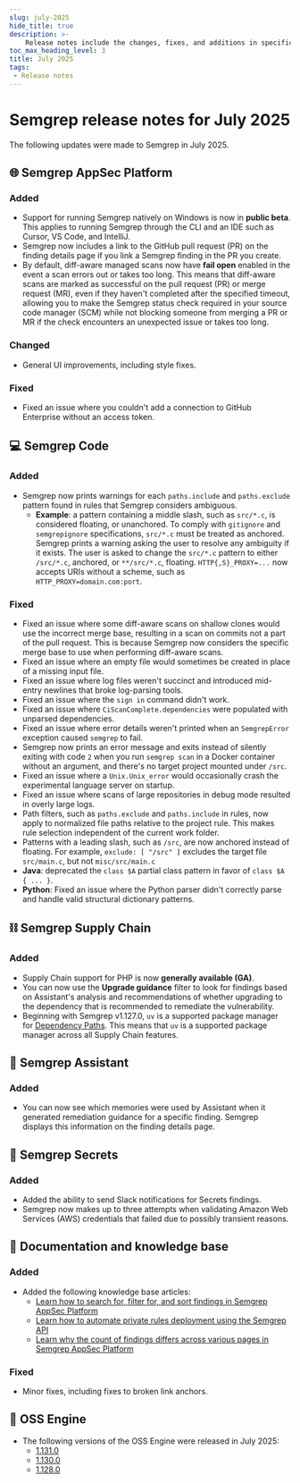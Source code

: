 ```yaml
---
slug: july-2025
hide_title: true
description: >-
    Release notes include the changes, fixes, and additions in specific versions of Semgrep.
toc_max_heading_level: 3
title: July 2025
tags:
 - Release notes
---
```


<!-- Remember to update index page -->
 
# Semgrep release notes for July 2025

The following updates were made to Semgrep in July 2025.

## 🌐 Semgrep AppSec Platform

### Added

- Support for running Semgrep natively on Windows is now in **public beta**. This applies to running Semgrep through the CLI and an IDE such as Cursor, VS Code, and IntelliJ.
- Semgrep now includes a link to the GitHub pull request (PR) on the finding details page if you link a Semgrep finding in the PR you create.
- By default, diff-aware managed scans now have **fail open** enabled in the event a scan errors out or takes too long. This means that diff-aware scans are marked as successful on the pull request (PR) or merge request (MR), even if they haven't completed after the specified timeout, allowing you to make the Semgrep status check required in your source code manager (SCM) while not blocking someone from merging a PR or MR if the check encounters an unexpected issue or takes too long.

### Changed

- General UI improvements, including style fixes.

### Fixed

- Fixed an issue where you couldn't add a connection to GitHub Enterprise without an access token.

## 💻 Semgrep Code

### Added

- Semgrep now prints warnings for each `paths.include` and `paths.exclude` pattern found in rules that Semgrep considers ambiguous. 
  - **Example**: a pattern containing a middle slash, such as `src/*.c`, is considered floating, or unanchored. To comply with `gitignore` and `semgrepignore` specifications, `src/*.c` must be treated as anchored. Semgrep prints a warning asking the user to resolve any ambiguity if it exists. The user is asked to change the `src/*.c` pattern to either `/src/*.c`, anchored, or `**/src/*.c`, floating. 
`HTTP{,S}_PROXY=...` now accepts URIs without a scheme, such as `HTTP_PROXY=domain.com:port`.

### Fixed

- Fixed an issue where some diff-aware scans on shallow clones would use the incorrect merge base, resulting in a scan on commits not a part of the pull request. This is because Semgrep now considers the specific merge base to use when performing diff-aware scans. 
- Fixed an issue where an empty file would sometimes be created in place of a missing input file.
- Fixed an issue where log files weren't succinct and introduced mid-entry newlines that broke log-parsing tools.
- Fixed an issue where the `sign in` command didn't work.
- Fixed an issue where `CiScanComplete.dependencies` were populated with unparsed dependencies.
- Fixed an issue where error details weren't printed when an `SemgrepError` exception caused `semgrep` to fail.
- Semgrep now prints an error message and exits instead of silently exiting with code `2` when you run `semgrep scan` in a Docker container without an argument, and there's no target project mounted under `/src`.
- Fixed an issue where a `Unix.Unix_error` would occasionally crash the experimental language server on startup.
- Fixed an issue where scans of large repositories in debug mode resulted in overly large logs.
- Path filters, such as `paths.exclude` and `paths.include` in rules, now apply to normalized file paths relative to the project rule. This makes rule selection independent of the current work folder.
- Patterns with a leading slash, such as `/src`, are now anchored instead
of floating. For example, `exclude: [ "/src" ]` excludes the target
file `src/main.c`, but not `misc/src/main.c`
- **Java**: deprecated the `class $A` partial class pattern in favor of `class $A { ... }`.
- **Python**: Fixed an issue where the Python parser didn't correctly parse and handle valid structural dictionary patterns.

## ⛓️ Semgrep Supply Chain

### Added

- Supply Chain support for PHP is now **generally available (GA)**.
- You can now use the **Upgrade guidance** filter to look for findings based on Assistant's analysis and recommendations of whether upgrading to the dependency that is recommended to remediate the vulnerability.
- Beginning with Semgrep v1.127.0, `uv` is a supported package manager for [Dependency Paths](/semgrep-supply-chain/dependency-search#view-the-dependency-path). This means that `uv` is a supported package manager across all Supply Chain features.

## 🤖 Semgrep Assistant

### Added

- You can now see which memories were used by Assistant when it generated remediation guidance for a specific finding. Semgrep displays this information on the finding details page.

## 🔐 Semgrep Secrets

### Added

- Added the ability to send Slack notifications for Secrets findings.
- Semgrep now makes up to three attempts when validating Amazon Web Services (AWS) credentials that failed due to possibly transient reasons.

## 📝 Documentation and knowledge base

### Added

- Added the following knowledge base articles:
  - [Learn how to search for, filter for, and sort findings in Semgrep AppSec Platform](/kb/semgrep-appsec-platform/search-filter-sort-findings)
  - [Learn how to automate private rules deployment using the Semgrep API](/kb/semgrep-appsec-platform/automate-rules-deployment)
  - [Learn why the count of findings differs across various pages in Semgrep AppSec Platform](/kb/semgrep-appsec-platform/findings-count-differ-platform)

### Fixed

- Minor fixes, including fixes to broken link anchors.

## 🔧 OSS Engine

* The following versions of the OSS Engine were released in July 2025:
  * [<i class="fas fa-external-link fa-xs"></i>1.131.0](https://github.com/semgrep/semgrep/releases/tag/v1.131.0)
  * [<i class="fas fa-external-link fa-xs"></i>1.130.0](https://github.com/semgrep/semgrep/releases/tag/v1.130.0)
  * [<i class="fas fa-external-link fa-xs"></i>1.128.0](https://github.com/semgrep/semgrep/releases/tag/v1.128.0)
